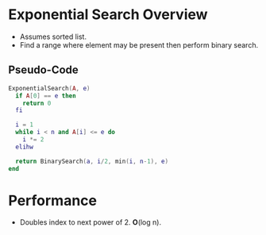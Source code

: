 <!--
  Author: NE- https://github.com/NE-
  Date: 2022 October 26
  Purpose: Exponential Search Notes
-->

# Exponential Search Overview
- Assumes sorted list.
- Find a range where element may be present then perform binary search.

## Pseudo-Code
```lua
ExponentialSearch(A, e)
  if A[0] == e then
    return 0
  fi

  i = 1
  while i < n and A[i] <= e do
    i *= 2
  elihw

  return BinarySearch(a, i/2, min(i, n-1), e)
end
```

# Performance
- Doubles index to next power of 2. **O**(log n).
